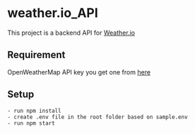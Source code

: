 # weather.io_API

This project is a backend API for [Weather.io](https://github.com/kinchero1/weather.io)

## Requirement

OpenWeatherMap API key you get one from [here](https://openweathermap.org/api)

## Setup

    - run npm install
    - create .env file in the root folder based on sample.env
    - run npm start
    
    
